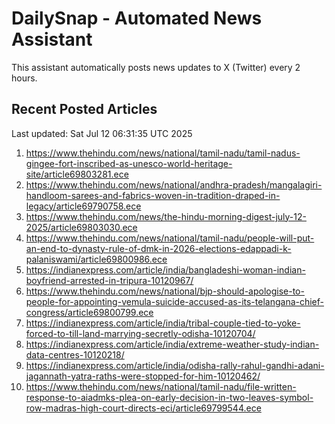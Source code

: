 # DailySnap - Automated News Assistant

This assistant automatically posts news updates to X (Twitter) every 2 hours.

## Recent Posted Articles

Last updated: Sat Jul 12 06:31:35 UTC 2025

1. https://www.thehindu.com/news/national/tamil-nadu/tamil-nadus-gingee-fort-inscribed-as-unesco-world-heritage-site/article69803281.ece
2. https://www.thehindu.com/news/national/andhra-pradesh/mangalagiri-handloom-sarees-and-fabrics-woven-in-tradition-draped-in-legacy/article69790758.ece
3. https://www.thehindu.com/news/the-hindu-morning-digest-july-12-2025/article69803030.ece
4. https://www.thehindu.com/news/national/tamil-nadu/people-will-put-an-end-to-dynasty-rule-of-dmk-in-2026-elections-edappadi-k-palaniswami/article69800986.ece
5. https://indianexpress.com/article/india/bangladeshi-woman-indian-boyfriend-arrested-in-tripura-10120967/
6. https://www.thehindu.com/news/national/bjp-should-apologise-to-people-for-appointing-vemula-suicide-accused-as-its-telangana-chief-congress/article69800799.ece
7. https://indianexpress.com/article/india/tribal-couple-tied-to-yoke-forced-to-till-land-marrying-secretly-odisha-10120704/
8. https://indianexpress.com/article/india/extreme-weather-study-indian-data-centres-10120218/
9. https://indianexpress.com/article/india/odisha-rally-rahul-gandhi-adani-jagannath-yatra-raths-were-stopped-for-him-10120462/
10. https://www.thehindu.com/news/national/tamil-nadu/file-written-response-to-aiadmks-plea-on-early-decision-in-two-leaves-symbol-row-madras-high-court-directs-eci/article69799544.ece
